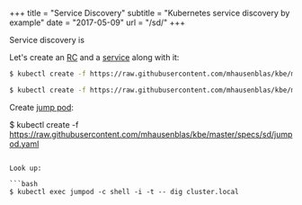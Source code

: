 +++
title = "Service Discovery"
subtitle = "Kubernetes service discovery by example"
date = "2017-05-09"
url = "/sd/"
+++

Service discovery is

Let's create an [RC](https://github.com/mhausenblas/kbe/blob/master/specs/sd/rc.yaml)
and a [service](https://github.com/mhausenblas/kbe/blob/master/specs/sd/svc.yaml)
along with it:

```bash
$ kubectl create -f https://raw.githubusercontent.com/mhausenblas/kbe/master/specs/sd/rc.yaml

$ kubectl create -f https://raw.githubusercontent.com/mhausenblas/kbe/master/specs/sd/svc.yaml
```

Create [jump pod](https://github.com/mhausenblas/kbe/blob/master/specs/sd/jumpod.yaml):

$ kubectl create -f https://raw.githubusercontent.com/mhausenblas/kbe/master/specs/sd/jumpod.yaml
```

Look up:

```bash
$ kubectl exec jumpod -c shell -i -t -- dig cluster.local
```
